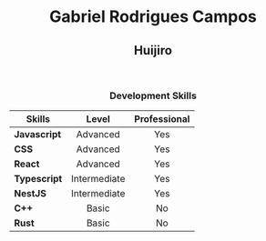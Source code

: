 #

<center> 
    <h1> Gabriel Rodrigues Campos </h1> 
    <h2> Huijiro </h2>
<br>
<h3>Development Skills</h3>

| Skills         |    Level     | Professional |
| -------------- | :----------: | :----------: |
| **Javascript** |   Advanced   |     Yes      |
| **CSS**        |   Advanced   |     Yes      |
| **React**      |   Advanced   |     Yes      |
| **Typescript** | Intermediate |     Yes      |
| **NestJS**     | Intermediate |     Yes      |
| **C++**        |    Basic     |      No      |
| **Rust**       |    Basic     |      No      |


</center>
